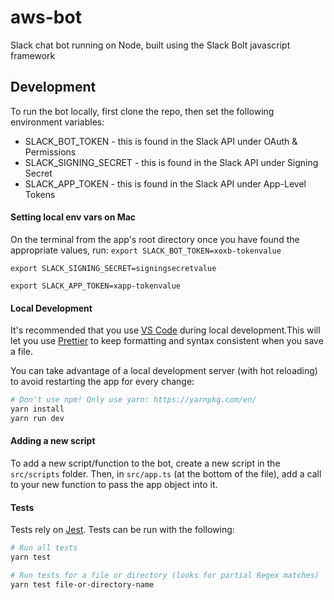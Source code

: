 # aws-bot

Slack chat bot running on Node, built using the Slack Bolt javascript framework

## Development

To run the bot locally, first clone the repo, then set the following environment variables:
- SLACK_BOT_TOKEN - this is found in the Slack API under OAuth & Permissions
- SLACK_SIGNING_SECRET - this is found in the Slack API under Signing Secret
- SLACK_APP_TOKEN - this is found in the Slack API under App-Level Tokens

#### Setting local env vars on Mac

On the terminal from the app's root directory once you have found the appropriate values, run:
`export SLACK_BOT_TOKEN=xoxb-tokenvalue`

`export SLACK_SIGNING_SECRET=signingsecretvalue`

`export SLACK_APP_TOKEN=xapp-tokenvalue`

#### Local Development

It's recommended that you use [VS Code](https://code.visualstudio.com/) during local development.This will let you use [Prettier](https://prettier.io/) to keep formatting and syntax consistent when you save a file.

You can take advantage of a local development server (with hot reloading) to avoid restarting the app for every change:

```sh
# Don't use npm! Only use yarn: https://yarnpkg.com/en/
yarn install
yarn run dev
```

#### Adding a new script
To add a new script/function to the bot, create a new script in the `src/scripts` folder. Then, in `src/app.ts` (at the bottom of the file), add a call to your new function to pass the app object into it.

#### Tests

Tests rely on [Jest](https://jestjs.io/). Tests can be run with the following:

```sh
# Run all tests
yarn test

# Run tests for a file or directory (looks for partial Regex matches)
yarn test file-or-directory-name
```
